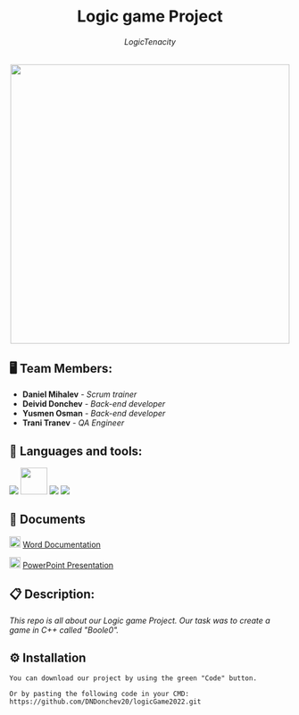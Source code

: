 <h1 align="center">Logic game Project</h1>
<h6 align="center">LogicTenacity</h6>
<p align="center">
<img src="https://cdn.discordapp.com/attachments/967005656261480473/969991058161283072/LogicTenacity.3-removebg-preview.png" width="500px">
</p>


## 🖥 Team Members:
* **Daniel Mihalev** - *Scrum trainer* 
* **Deivid Donchev** - *Back-end developer* 
* **Yusmen Osman** - *Back-end developer* 
* **Trani Tranev** - *QA Engineer* 


## 🚀 Languages and tools:

<p align="left"> 
    <img src="https://img.icons8.com/color/48/000000/c-plus-plus-logo.png"/>
    <img src="https://www.sfml-dev.org/download/goodies/sfml-icon-small.png" width="48px" height="48px"/>
    <img src="https://img.icons8.com/fluency/48/000000/visual-studio-2019.png"/>
    <img src="https://img.icons8.com/color/48/000000/figma--v1.png"/>
  
  
  
## 📄 Documents
      
  <img src="https://user-images.githubusercontent.com/75934947/166557467-b0db5298-0c01-4201-aad8-69f17a7104dd.png" width="20px" height="20px"/> [Word Documentation](https://codingburgas-my.sharepoint.com/:w:/r/personal/tstranev20_codingburgas_bg/_layouts/15/Doc.aspx?sourcedoc=%7B42C6EF32-E071-4C28-BCC4-0EE3236662CC%7D&file=LogicTenacity-Documentation.docx&action=default&mobileredirect=true)
  
  <img src="https://user-images.githubusercontent.com/75934947/166558395-c1113581-36d0-4c2d-9c51-e1c4f7a32eb7.png" width="20px" height="20px"/> [PowerPoint Presentation](https://codingburgas-my.sharepoint.com/:p:/r/personal/tstranev20_codingburgas_bg/_layouts/15/Doc.aspx?sourcedoc=%7B9FE42C7D-ADE5-4EE5-9253-2C151FD62EDA%7D&file=LogicTenacity-Presentation.pptx&action=edit&mobileredirect=true)
  
  
    
## 📋 Description:
    

*This repo is all about our Logic game Project. Our task was to create a game in C++ called "Boole0".*
  

## ⚙ Installation
```
You can download our project by using the green "Code" button.

Or by pasting the following code in your CMD:
https://github.com/DNDonchev20/logicGame2022.git
```
